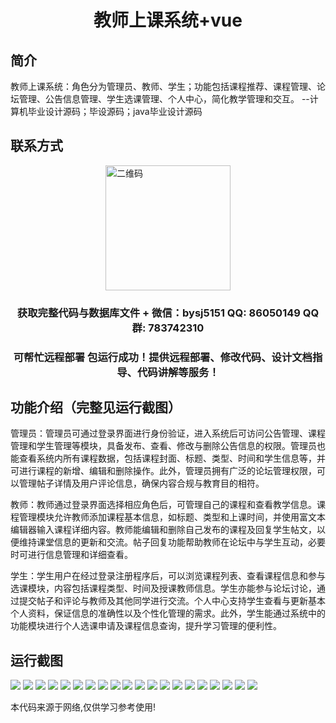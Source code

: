<p><h1 align="center">教师上课系统+vue</h1></p>

## 简介
教师上课系统：角色分为管理员、教师、学生；功能包括课程推荐、课程管理、论坛管理、公告信息管理、学生选课管理、个人中心，简化教学管理和交互。    --计算机毕业设计源码；毕设源码；java毕业设计源码


## 联系方式
<img src="https://bs-1329754181.cos.ap-shanghai.myqcloud.com/wx.jpg" alt="二维码" style="display: block; margin: 0 auto;" width="200px">
<p><h3 align="center">获取完整代码与数据库文件 + 微信：bysj5151 QQ: 86050149 QQ群: 783742310</h3></p>
<p><h3 align="center">可帮忙远程部署 包运行成功！提供远程部署、修改代码、设计文档指导、代码讲解等服务！</h3></p>

## 功能介绍（完整见运行截图）
管理员：管理员可通过登录界面进行身份验证，进入系统后可访问公告管理、课程管理和学生管理等模块，具备发布、查看、修改与删除公告信息的权限。管理员也能查看系统内所有课程数据，包括课程封面、标题、类型、时间和学生信息等，并可进行课程的新增、编辑和删除操作。此外，管理员拥有广泛的论坛管理权限，可以管理帖子详情及用户评论信息，确保内容合规与教育目的相符。  

教师：教师通过登录界面选择相应角色后，可管理自己的课程和查看教学信息。课程管理模块允许教师添加课程基本信息，如标题、类型和上课时间，并使用富文本编辑器输入课程详细内容。教师能编辑和删除自己发布的课程及回复学生帖文，以便维持课堂信息的更新和交流。帖子回复功能帮助教师在论坛中与学生互动，必要时可进行信息管理和详细查看。  

学生：学生用户在经过登录注册程序后，可以浏览课程列表、查看课程信息和参与选课模块，内容包括课程类型、时间及授课教师信息。学生亦能参与论坛讨论，通过提交帖子和评论与教师及其他同学进行交流。个人中心支持学生查看与更新基本个人资料，保证信息的准确性以及个性化管理的需求。此外，学生能通过系统中的功能模块进行个人选课申请及课程信息查询，提升学习管理的便利性。


## 运行截图
![](https://bs-1329754181.cos.ap-shanghai.myqcloud.com/ssm/TeacherClassSystem/img/001.jpg)
![](https://bs-1329754181.cos.ap-shanghai.myqcloud.com/ssm/TeacherClassSystem/img/002.jpg)
![](https://bs-1329754181.cos.ap-shanghai.myqcloud.com/ssm/TeacherClassSystem/img/003.jpg)
![](https://bs-1329754181.cos.ap-shanghai.myqcloud.com/ssm/TeacherClassSystem/img/004.jpg)
![](https://bs-1329754181.cos.ap-shanghai.myqcloud.com/ssm/TeacherClassSystem/img/005.jpg)
![](https://bs-1329754181.cos.ap-shanghai.myqcloud.com/ssm/TeacherClassSystem/img/006.jpg)
![](https://bs-1329754181.cos.ap-shanghai.myqcloud.com/ssm/TeacherClassSystem/img/007.jpg)
![](https://bs-1329754181.cos.ap-shanghai.myqcloud.com/ssm/TeacherClassSystem/img/008.jpg)
![](https://bs-1329754181.cos.ap-shanghai.myqcloud.com/ssm/TeacherClassSystem/img/009.jpg)
![](https://bs-1329754181.cos.ap-shanghai.myqcloud.com/ssm/TeacherClassSystem/img/010.jpg)
![](https://bs-1329754181.cos.ap-shanghai.myqcloud.com/ssm/TeacherClassSystem/img/011.jpg)
![](https://bs-1329754181.cos.ap-shanghai.myqcloud.com/ssm/TeacherClassSystem/img/012.jpg)
![](https://bs-1329754181.cos.ap-shanghai.myqcloud.com/ssm/TeacherClassSystem/img/013.jpg)
![](https://bs-1329754181.cos.ap-shanghai.myqcloud.com/ssm/TeacherClassSystem/img/014.jpg)
![](https://bs-1329754181.cos.ap-shanghai.myqcloud.com/ssm/TeacherClassSystem/img/015.jpg)
![](https://bs-1329754181.cos.ap-shanghai.myqcloud.com/ssm/TeacherClassSystem/img/016.jpg)
![](https://bs-1329754181.cos.ap-shanghai.myqcloud.com/ssm/TeacherClassSystem/img/017.jpg)
![](https://bs-1329754181.cos.ap-shanghai.myqcloud.com/ssm/TeacherClassSystem/img/018.jpg)
![](https://bs-1329754181.cos.ap-shanghai.myqcloud.com/ssm/TeacherClassSystem/img/019.jpg)
![](https://bs-1329754181.cos.ap-shanghai.myqcloud.com/ssm/TeacherClassSystem/img/020.jpg)

<p>本代码来源于网络,仅供学习参考使用!</p>
